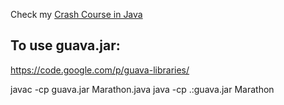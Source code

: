 
Check my [Crash Course in Java](https://mariwahl.hackpad.com/Crash-Course-in-Java-UwzTgRzxuW5)

To use guava.jar:
-----------------
https://code.google.com/p/guava-libraries/

javac -cp guava.jar Marathon.java
java -cp .:guava.jar  Marathon




